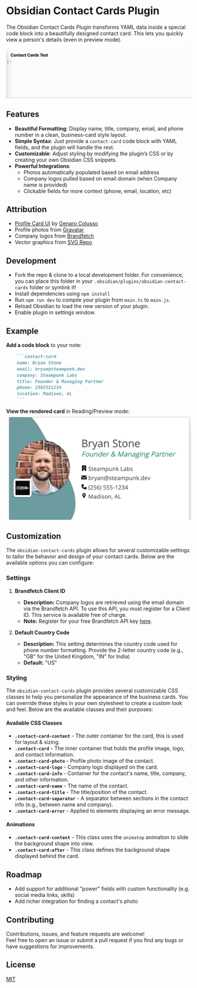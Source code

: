 # Obsidian Contact Cards Plugin

The Obsidian Contact Cards Plugin transforms YAML data inside a special code block into a beautifully designed contact card. This lets you quickly view a person's details (even in preview mode).

![Example](example.gif)

## Features

- **Beautiful Formatting**: Display name, title, company, email, and phone number in a clean, business-card style layout.
- **Simple Syntax**: Just provide a `contact-card` code block with YAML fields, and the plugin will handle the rest.
- **Customizable**: Adjust styling by modifying the plugin’s CSS or by creating your own Obsidian CSS snippets.
- **Powerful Integrations**:
  - Photos automatically populated based on email address
  - Company logos pulled based on email domain (when Company name is provided)
  - Clickable fields for more context (phone, email, location, etc)

## Attribution

- [Profile Card UI](https://codepen.io/genarocolusso/pen/xONEXg) by [Genaro Colusso](https://codepen.io/genarocolusso)
- Profile photos from [Gravatar](https://gravatar.com/)
- Company logos from [Brandfetch](https://brandfetch.com)
- Vector graphics from [SVG Repo](https://www.svgrepo.com)

## Development

- Fork the repo & clone to a local development folder. For convenience, you can place this folder in your `.obsidian/plugins/obsidian-contact-cards` folder or symlink it!
- Install dependencies using `npm install`
- Run `npm run dev` to compile your plugin from `main.ts` to `main.js`.
- Reload Obsidian to load the new version of your plugin.
- Enable plugin in settings window.

## Example

**Add a code block** to your note:

```md
    ```contact-card
    name: Bryan Stone
    email: bryan@steampunk.dev
    company: Steampunk Labs
    title: Founder & Managing Partner
    phone: 2565551234
    location: Madison, AL
    ```    
```

**View the rendered card** in Reading/Preview mode:
![Sample Card](sample_card.png)

## Customization

The `obsidian-contact-cards` plugin allows for several customizable settings to tailor the behavior and design of your contact cards. Below are the available options you can configure:

### Settings

1. **Brandfetch Client ID**
   - **Description:** Company logos are retrieved using the email domain via the Brandfetch API. To use this API, you must register for a Client ID. This service is available free of charge.
   - **Note:** Register for your free Brandfetch API key [here](https://brandfetch.io/).

2. **Default Country Code**
   - **Description:** This setting determines the country code used for phone number formatting. Provide the 2-letter country code (e.g., "GB" for the United Kingdom, "IN" for India)
   - **Default:** "US"

### Styling

The `obsidian-contact-cards` plugin provides several customizable CSS classes to help you personalize the appearance of the business cards. You can override these styles in your own stylesheet to create a custom look and feel. Below are the available classes and their purposes:

#### Available CSS Classes

- **`.contact-card-content`** - The outer container for the card, this is used for layout & sizing.
- **`.contact-card`** - The inner container that holds the profile image, logo, and contact information.
- **`.contact-card-photo`** - Profile photo image of the contact.
- **`.contact-card-logo`** - Company logo displayed on the card.
- **`.contact-card-info`** - Container for the contact's name, title, company, and other information.
- **`.contact-card-name`** - The name of the contact.
- **`.contact-card-title`** - The title/position of the contact.
- **`.contact-card-separator`** - A separator between sections in the contact info (e.g., between name and company).
- **`.contact-card-error`** - Applied to elements displaying an error message.

#### Animations

- **`.contact-card-content`** - This class uses the `animatop` animation to slide the background shape into view.
- **`.contact-card:after`** - This class defines the background shape displayed behind the card.

## Roadmap

- Add support for additional "power" fields with custom functionality (e.g. social media links, skills)
- Add richer integration for finding a contact's photo

## Contributing

Contributions, issues, and feature requests are welcome!  
Feel free to open an issue or submit a pull request if you find any bugs or have suggestions for improvements.

## License

[MIT](LICENSE)

